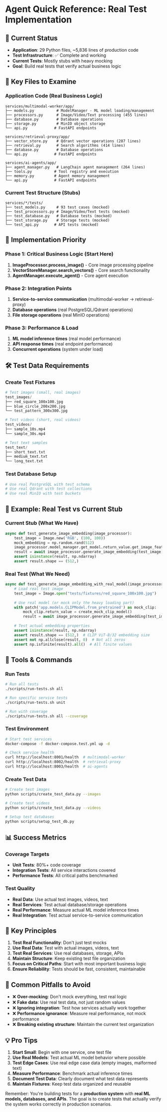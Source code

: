 # Agent Quick Reference: Real Test Implementation

## 🎯 Current Status
- **Application**: 29 Python files, ~5,836 lines of production code
- **Test Infrastructure**: ✅ Complete and working
- **Current Tests**: Mostly stubs with heavy mocking
- **Goal**: Build real tests that verify actual business logic

## 📁 Key Files to Examine

### **Application Code (Real Business Logic)**
```
services/multimodal-worker/app/
├── models.py          # ModelManager - ML model loading/management
├── processors.py      # Image/Video/Text processing (455 lines)
├── database.py        # Database operations
├── storage.py         # MinIO object storage
└── api.py            # FastAPI endpoints

services/retrieval-proxy/app/
├── vector_store.py    # Qdrant vector operations (287 lines)
├── retrieval.py       # Search algorithms (414 lines)
├── database.py        # Database operations
└── api.py            # FastAPI endpoints

services/ai-agents/app/
├── agent_manager.py   # LangChain agent management (264 lines)
├── tools.py          # Tool registry and execution
├── memory.py         # Agent memory management
└── api.py            # FastAPI endpoints
```

### **Current Test Structure (Stubs)**
```
services/*/tests/
├── test_models.py     # 93 test cases (mocked)
├── test_processors.py # Image/Video/Text tests (mocked)
├── test_database.py   # Database tests (mocked)
├── test_storage.py    # Storage tests (mocked)
└── test_api.py       # API tests (mocked)
```

## 🚀 Implementation Priority

### **Phase 1: Critical Business Logic (Start Here)**
1. **ImageProcessor.process_image()** - Core image processing pipeline
2. **VectorStoreManager.search_vectors()** - Core search functionality
3. **AgentManager.execute_agent()** - Core agent execution

### **Phase 2: Integration Points**
1. **Service-to-service communication** (multimodal-worker → retrieval-proxy)
2. **Database operations** (real PostgreSQL/Qdrant operations)
3. **File storage operations** (real MinIO operations)

### **Phase 3: Performance & Load**
1. **ML model inference times** (real model performance)
2. **API response times** (real endpoint performance)
3. **Concurrent operations** (system under load)

## 🛠️ Test Data Requirements

### **Create Test Fixtures**
```python
# Test images (small, real images)
test_images/
├── red_square_100x100.jpg
├── blue_circle_200x200.jpg
└── test_pattern_300x300.jpg

# Test videos (short, real videos)
test_videos/
├── sample_10s.mp4
└── sample_30s.mp4

# Test text samples
test_text/
├── short_text.txt
├── medium_text.txt
└── long_text.txt
```

### **Test Database Setup**
```python
# Use real PostgreSQL with test schema
# Use real Qdrant with test collections
# Use real MinIO with test buckets
```

## 🎯 Example: Real Test vs Current Stub

### **Current Stub (What We Have)**
```python
async def test_generate_image_embedding(image_processor):
    test_image = Image.new('RGB', (100, 100))
    mock_embedding = np.random.rand(512)
    image_processor.model_manager.get_model.return_value.get_image_features.return_value.cpu.return_value.numpy.return_value.flatten.return_value = mock_embedding
    result = await image_processor.generate_image_embedding(test_image)
    assert isinstance(result, np.ndarray)
    assert result.shape == (512,)
```

### **Real Test (What We Need)**
```python
async def test_generate_image_embedding_with_real_model(image_processor):
    # Load real test image
    test_image = Image.open("tests/fixtures/red_square_100x100.jpg")
    
    # Use real model (or mock only the heavy loading part)
    with patch('app.models.CLIPModel.from_pretrained') as mock_clip:
        mock_clip.return_value = create_mock_clip_model()
        result = await image_processor.generate_image_embedding(test_image)
    
    # Test actual embedding properties
    assert isinstance(result, np.ndarray)
    assert result.shape == (512,)  # CLIP ViT-B/32 embedding size
    assert not np.allclose(result, 0)  # Not all zeros
    assert np.isfinite(result).all()  # All finite values
```

## 🔧 Tools & Commands

### **Run Tests**
```bash
# Run all tests
./scripts/run-tests.sh all

# Run specific service tests
./scripts/run-tests.sh unit

# Run with coverage
./scripts/run-tests.sh all --coverage
```

### **Test Environment**
```bash
# Start test services
docker-compose -f docker-compose.test.yml up -d

# Check service health
curl http://localhost:8001/health  # multimodal-worker
curl http://localhost:8002/health  # retrieval-proxy
curl http://localhost:8003/health  # ai-agents
```

### **Create Test Data**
```bash
# Create test images
python scripts/create_test_data.py --images

# Create test videos
python scripts/create_test_data.py --videos

# Setup test databases
python scripts/setup_test_db.py
```

## 📊 Success Metrics

### **Coverage Targets**
- **Unit Tests**: 80%+ code coverage
- **Integration Tests**: All service interactions covered
- **Performance Tests**: All critical paths benchmarked

### **Test Quality**
- **Real Data**: Use actual test images, videos, text
- **Real Services**: Test actual database/storage operations
- **Real Performance**: Measure actual ML model inference times
- **Real Integration**: Test actual service-to-service communication

## 🎯 Key Principles

1. **Test Real Functionality**: Don't just test mocks
2. **Use Real Data**: Test with actual images, videos, text
3. **Test Real Services**: Use real databases, storage, APIs
4. **Maintain Structure**: Keep existing test file organization
5. **Focus on Critical Paths**: Start with most important business logic
6. **Ensure Reliability**: Tests should be fast, consistent, maintainable

## 🚨 Common Pitfalls to Avoid

- ❌ **Over-mocking**: Don't mock everything, test real logic
- ❌ **Fake data**: Use real test data, not just random values
- ❌ **Ignoring integration**: Test how services actually work together
- ❌ **Performance ignorance**: Measure real performance, not mock performance
- ❌ **Breaking existing structure**: Maintain the current test organization

## 💡 Pro Tips

1. **Start Small**: Begin with one service, one test file
2. **Use Real Models**: Test actual ML model behavior where possible
3. **Test Edge Cases**: Use real edge case data (empty images, malformed text)
4. **Measure Performance**: Benchmark actual inference times
5. **Document Test Data**: Clearly document what test data represents
6. **Maintain Fixtures**: Keep test data organized and reusable

Remember: You're building tests for a **production system** with **real ML models, databases, and APIs**. The goal is to create tests that actually verify the system works correctly in production scenarios.
